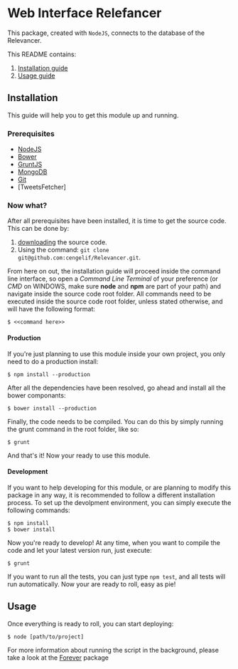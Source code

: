 # Web Interface Relefancer

This package, created with `NodeJS`, connects to the database of the Relevancer.

This README contains:

1. [Installation guide]
2. [Usage guide]

[Installation guide]: #installation
[Usage guide]: #usage

## Installation

This guide will help you to get this module up and running.


### Prerequisites

- [NodeJS]
- [Bower]
- [GruntJS]
- [MongoDB]
- [Git]
- [TweetsFetcher]

[NodeJS]: http://nodejs.org/
[Bower]: http://bower.io/#install-bower
[GruntJS]: http://gruntjs.com/getting-started
[MongoDB]: http://docs.mongodb.org/manual/installation/
[Git]: http://git-scm.com/book/en/Getting-Started-Installing-Git

### Now what?

After all prerequisites have been installed, it is time to get the source code. This can be done by:

1. [downloading] the source code.
2. Using the command: `git clone git@github.com:cengelif/Relevancer.git`.

[downloading]: archive/master.zip

From here on out, the installation guide will proceed inside the command line interface, so open a *Command Line Terminal* of your preference (or *CMD* on WINDOWS, make sure **node** and **npm** are part of your path) and navigate inside the source code root folder.
All commands need to be executed inside the source code root folder, unless stated otherwise, and will have the following format:
```
$ <<command here>>
```

#### Production

If you're just planning to use this module inside your own project, you only need to do a production install:
```
$ npm install --production
```

After all the dependencies have been resolved, go ahead and install all the bower componants:
```
$ bower install --production
```

Finally, the code needs to be compiled. You can do this by simply running the grunt command in the root folder, like so:
```
$ grunt
```
And that's it! Now your ready to use this module.

#### Development

If you want to help developing for this module, or are planning to modify this package in any way, it is recommended to follow a different installation process.
To set up the devolpment environment, you can simply execute the following commands:
```
$ npm install
$ bower install
```

Now you're ready to develop!
At any time, when you want to compile the code and let your latest version run, just execute:
```
$ grunt
```

If you want to run all the tests, you can just type `npm test`, and all tests will run automatically.
Now your are ready to roll, easy as pie!

## Usage
Once everything is ready to roll, you can start deploying:
```
$ node [path/to/project]
```

For more information about running the script in the background, please take a look at the [Forever] package

[Forever]: https://github.com/nodejitsu/forever
